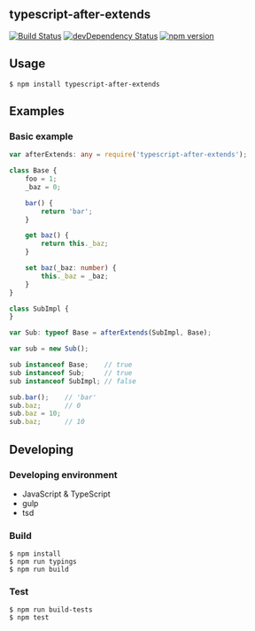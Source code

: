 typescript-after-extends
------------------------
[![Build Status](https://travis-ci.org/pine613/typescript-after-extends.svg?branch=master)](https://travis-ci.org/pine613/typescript-after-extends)
[![devDependency Status](https://david-dm.org/pine613/typescript-after-extends/dev-status.svg)](https://david-dm.org/pine613/typescript-after-extends#info=devDependencies)
[![npm version](https://badge.fury.io/js/typescript-after-extends.svg)](http://badge.fury.io/js/typescript-after-extends)

## Usage

```
$ npm install typescript-after-extends
```

## Examples
### Basic example

```ts
var afterExtends: any = require('typescript-after-extends');

class Base {
    foo = 1;
    _baz = 0;

    bar() {
        return 'bar';
    }

    get baz() {
        return this._baz;
    }

    set baz(_baz: number) {
        this._baz = _baz;
    }
}

class SubImpl {
}

var Sub: typeof Base = afterExtends(SubImpl, Base);

var sub = new Sub();

sub instanceof Base;    // true
sub instanceof Sub;     // true
sub instanceof SubImpl; // false

sub.bar();    // 'bar'
sub.baz;      // 0
sub.baz = 10;
sub.baz;      // 10
```

## Developing
### Developing environment

- JavaScript & TypeScript
- gulp
- tsd

### Build

```
$ npm install
$ npm run typings
$ npm run build
```

### Test

```
$ npm run build-tests
$ npm test
```